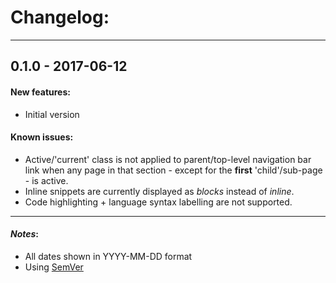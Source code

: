# Changelog:

- - -
## 0.1.0 - 2017-06-12
#### New features:
* Initial version

#### Known issues:
* Active/'current' class is not applied to parent/top-level navigation bar link when any page in that section - except for the **first** 'child'/sub-page - is active.
* Inline <code></code> snippets are currently displayed as *blocks* instead of *inline*.
* Code highlighting + language syntax labelling are not supported.
- - -
#### *Notes*: 
* All dates shown in YYYY-MM-DD format
* Using [SemVer](http://semver.org/)
